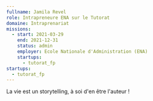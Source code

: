 ```yaml
---
fullname: Jamila Revel
role: Intrapreneure ENA sur le Tutorat
domaine: Intraprenariat
missions:
  - start: 2021-03-29
    end: 2021-12-31
    status: admin
    employer: Ecole Nationale d'Administration (ENA)
    startups:
      - tutorat_fp
startups:
  - tutorat_fp
---
```

La vie est un storytelling, à soi d'en être l'auteur !